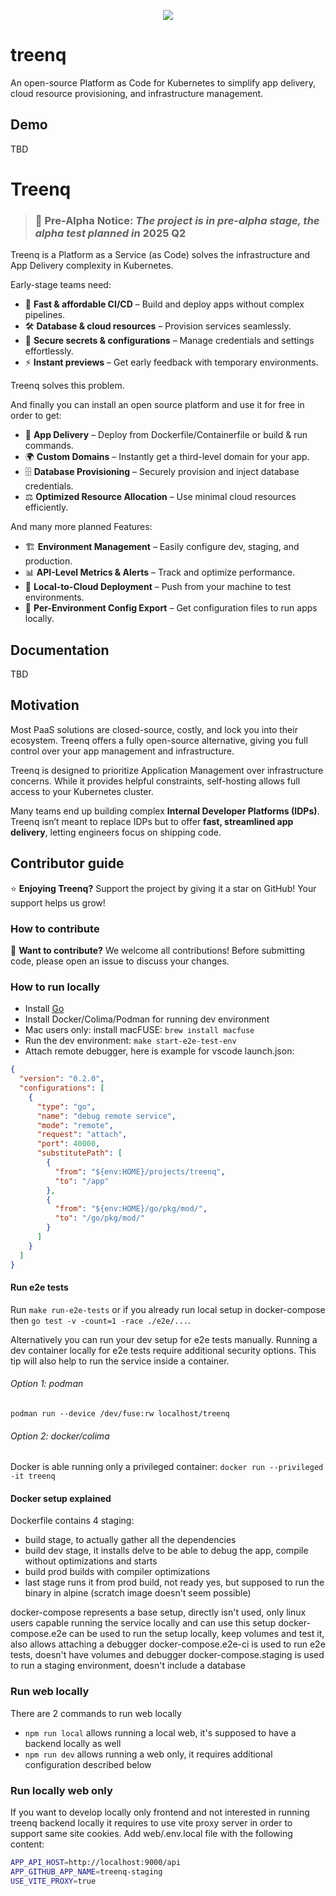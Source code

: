 <p align=center>
    <img src="logo.jpg" />
</p>

# treenq

An open-source Platform as Code for Kubernetes to simplify app delivery, cloud resource provisioning, and infrastructure management.

## Demo

TBD

# Treenq

> ### 🚧 **Pre-Alpha Notice**: _The project is in pre-alpha stage, the alpha test planned in_ **2025 Q2**

Treenq is a Platform as a Service (as Code) solves the infrastructure and App Delivery complexity in Kubernetes.

Early-stage teams need:

- 🚀 **Fast & affordable CI/CD** – Build and deploy apps without complex pipelines.
- 🛠 **Database & cloud resources** – Provision services seamlessly.
- 🔐 **Secure secrets & configurations** – Manage credentials and settings effortlessly.
- ⚡ **Instant previews** – Get early feedback with temporary environments.

Treenq solves this problem.

And finally you can install an open source platform and use it for free in order to get:

- 🚀 **App Delivery** – Deploy from Dockerfile/Containerfile or build & run commands.
- 🌍 **Custom Domains** – Instantly get a third-level domain for your app.
- 🗄️ **Database Provisioning** – Securely provision and inject database credentials.
- ⚖️ **Optimized Resource Allocation** – Use minimal cloud resources efficiently.

And many more planned Features:

- 🏗 **Environment Management** – Easily configure dev, staging, and production.
- 📊 **API-Level Metrics & Alerts** – Track and optimize performance.
- 🔄 **Local-to-Cloud Deployment** – Push from your machine to test environments.
- 🔧 **Per-Environment Config Export** – Get configuration files to run apps locally.

## Documentation

TBD

## Motivation

Most PaaS solutions are closed-source, costly, and lock you into their ecosystem.
Treenq offers a fully open-source alternative, giving you full control over your app management and infrastructure.

Treenq is designed to prioritize Application Management over infrastructure concerns. While it provides helpful constraints, self-hosting allows full access to your Kubernetes cluster.

Many teams end up building complex **Internal Developer Platforms (IDPs)**.
Treenq isn’t meant to replace IDPs but to offer **fast, streamlined app delivery**, letting engineers focus on shipping code.

## Contributor guide

⭐ **Enjoying Treenq?**
Support the project by giving it a star on GitHub! Your support helps us grow!

### How to contribute

📢 **Want to contribute?**
We welcome all contributions! Before submitting code, please open an issue to discuss your changes.

### How to run locally

- Install [Go](https://go.dev/doc/install)
- Install Docker/Colima/Podman for running dev environment
- Mac users only: install macFUSE: `brew install macfuse`
- Run the dev environment: `make start-e2e-test-env`
- Attach remote debugger, here is example for vscode launch.json:

```json
{
  "version": "0.2.0",
  "configurations": [
    {
      "type": "go",
      "name": "debug remote service",
      "mode": "remote",
      "request": "attach",
      "port": 40000,
      "substitutePath": [
        {
          "from": "${env:HOME}/projects/treenq",
          "to": "/app"
        },
        {
          "from": "${env:HOME}/go/pkg/mod/",
          "to": "/go/pkg/mod/"
        }
      ]
    }
  ]
}
```

#### Run e2e tests

Run `make run-e2e-tests` or if you already run local setup in docker-compose then `go test -v -count=1 -race ./e2e/...`.

Alternatively you can run your dev setup for e2e tests manually.
Running a dev container locally for e2e tests require additional security options.
This tip will also help to run the service inside a container.

###### Option 1: podman

`podman run --device /dev/fuse:rw localhost/treenq`

###### Option 2: docker/colima

Docker is able running only a privileged container:
`docker run --privileged  -it treenq`

#### Docker setup explained

Dockerfile contains 4 staging:

- build stage, to actually gather all the dependencies
- build dev stage, it installs delve to be able to debug the app, compile without optimizations and starts
- build prod builds with compiler optimizations
- last stage runs it from prod build, not ready yes, but supposed to run the binary in alpine (scratch image doesn't seem possible)

docker-compose represents a base setup, directly isn't used, only linux users capable running the service locally and can use this setup
docker-compose.e2e can be used to run the setup locally, keep volumes and test it, also allows attaching a debugger
docker-compose.e2e-ci is used to run e2e tests, doesn't have volumes and debugger
docker-compose.staging is used to run a staging environment, doesn't include a database

### Run web locally

There are 2 commands to run web locally

- `npm run local` allows running a local web, it's supposed to have a backend locally as well
- `npm run dev` allows running a web only, it requires additional configuration described below

### Run locally web only

If you want to develop locally only frontend and not interested in running treenq backend locally it requires to use vite proxy server in order to support same site cookies.
Add web/.env.local file with the following content:

```sh
APP_API_HOST=http://localhost:9000/api
APP_GITHUB_APP_NAME=treenq-staging
USE_VITE_PROXY=true
```
